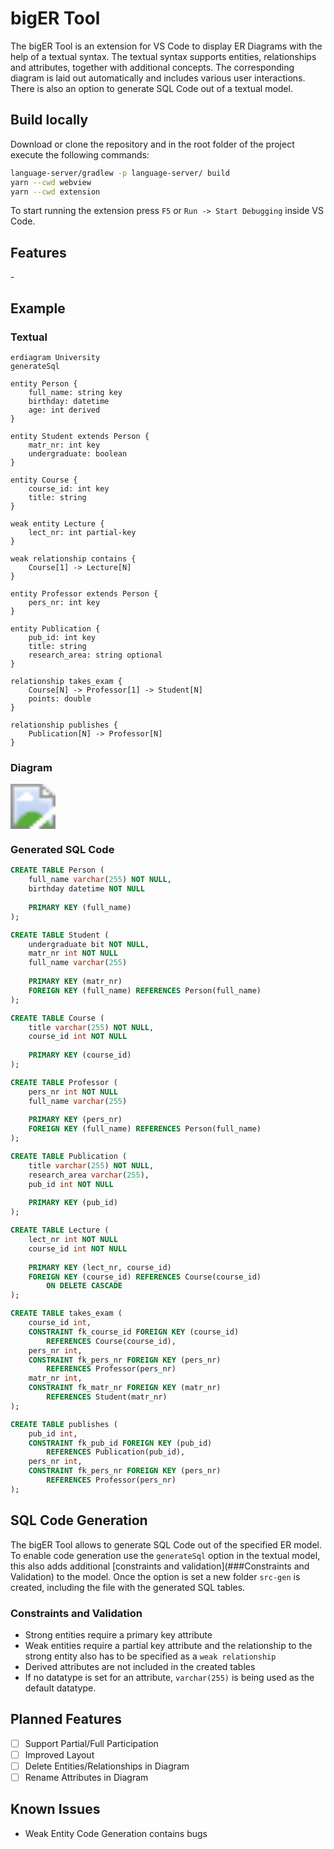 # bigER Tool

The bigER Tool is an extension for VS Code to display ER Diagrams with the help of a textual syntax. The textual syntax supports entities, relationships and attributes, together with additional concepts. The corresponding diagram is laid out automatically and includes various user interactions. There is also an option to generate SQL Code out of a textual model.

## Build locally

Download or clone the repository and in the root folder of the project execute the following commands:

```bash
language-server/gradlew -p language-server/ build   
yarn --cwd webview  
yarn --cwd extension
```

To start running the extension press `F5` or `Run -> Start Debugging` inside VS Code.



## Features

\-



## Example 

### Textual

```
erdiagram University
generateSql

entity Person {
    full_name: string key
    birthday: datetime
    age: int derived
}

entity Student extends Person {
    matr_nr: int key
    undergraduate: boolean
}

entity Course {
    course_id: int key
    title: string
}

weak entity Lecture {
    lect_nr: int partial-key
}

weak relationship contains {
    Course[1] -> Lecture[N]
}

entity Professor extends Person {
    pers_nr: int key
}

entity Publication {
    pub_id: int key
    title: string
    research_area: string optional
}

relationship takes_exam {
    Course[N] -> Professor[1] -> Student[N]
    points: double
}

relationship publishes {
    Publication[N] -> Professor[N]
}
```

### Diagram

<img src="https://user-images.githubusercontent.com/39776671/129263384-6f14718f-efc2-40d8-a398-d9586f033b64.png" style="zoom:450%;" />

### Generated SQL Code

```sql
CREATE TABLE Person (
	full_name varchar(255) NOT NULL, 		
	birthday datetime NOT NULL		
	
	PRIMARY KEY (full_name)
);

CREATE TABLE Student (
	undergraduate bit NOT NULL, 		
	matr_nr int NOT NULL		
	full_name varchar(255)
	
	PRIMARY KEY (matr_nr)
	FOREIGN KEY (full_name) REFERENCES Person(full_name)
);

CREATE TABLE Course (
	title varchar(255) NOT NULL, 		
	course_id int NOT NULL		
	
	PRIMARY KEY (course_id)
);

CREATE TABLE Professor (
	pers_nr int NOT NULL		
	full_name varchar(255)
	
	PRIMARY KEY (pers_nr)
	FOREIGN KEY (full_name) REFERENCES Person(full_name)
);

CREATE TABLE Publication (
	title varchar(255) NOT NULL, 		
	research_area varchar(255),  		
	pub_id int NOT NULL		
	
	PRIMARY KEY (pub_id)
);

CREATE TABLE Lecture ( 
	lect_nr int NOT NULL		
	course_id int NOT NULL
	
	PRIMARY KEY (lect_nr, course_id)
	FOREIGN KEY (course_id) REFERENCES Course(course_id) 
		ON DELETE CASCADE
);

CREATE TABLE takes_exam (
	course_id int,
	CONSTRAINT fk_course_id FOREIGN KEY (course_id)
		REFERENCES Course(course_id),
	pers_nr int,
	CONSTRAINT fk_pers_nr FOREIGN KEY (pers_nr)
		REFERENCES Professor(pers_nr)
	matr_nr int,
	CONSTRAINT fk_matr_nr FOREIGN KEY (matr_nr)
		REFERENCES Student(matr_nr)
);

CREATE TABLE publishes (
	pub_id int,
	CONSTRAINT fk_pub_id FOREIGN KEY (pub_id)
		REFERENCES Publication(pub_id),
	pers_nr int,
	CONSTRAINT fk_pers_nr FOREIGN KEY (pers_nr)
		REFERENCES Professor(pers_nr)
);
```



## SQL Code Generation

The bigER Tool allows to generate SQL Code out of the specified ER model. To enable code generation use the `generateSql` option in the textual model, this also adds additional [constraints and validation](###Constraints and Validation) to the model. Once the option is set a new folder `src-gen` is created, including the file with the generated SQL tables. 

### Constraints and Validation

- Strong entities require a primary key attribute 
- Weak entities require a partial key attribute and the relationship to the strong entity also has to be specified as a `weak relationship`
- Derived attributes are not included in the created tables
- If no datatype is set for an attribute, `varchar(255)` is being used as the default datatype. 

## Planned Features

- [ ] Support Partial/Full Participation
- [ ] Improved Layout
- [ ] Delete Entities/Relationships in Diagram
- [ ] Rename Attributes in Diagram

## Known Issues

- Weak Entity Code Generation contains bugs